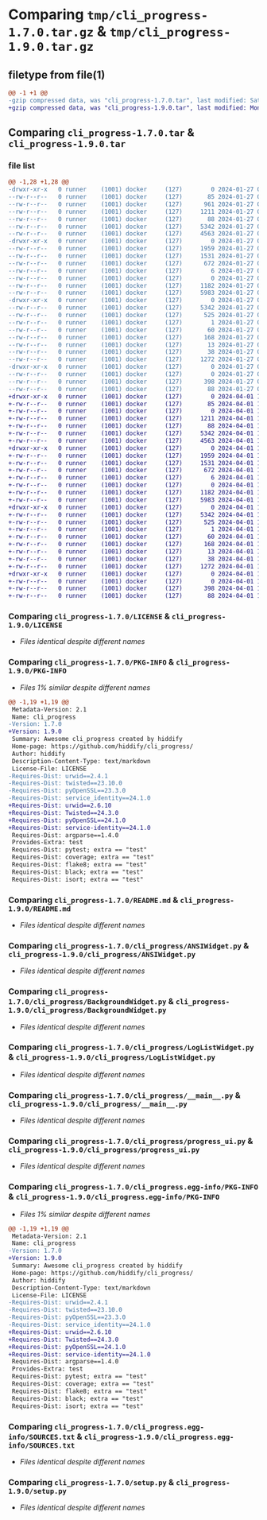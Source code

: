 # Comparing `tmp/cli_progress-1.7.0.tar.gz` & `tmp/cli_progress-1.9.0.tar.gz`

## filetype from file(1)

```diff
@@ -1 +1 @@
-gzip compressed data, was "cli_progress-1.7.0.tar", last modified: Sat Jan 27 09:53:52 2024, max compression
+gzip compressed data, was "cli_progress-1.9.0.tar", last modified: Mon Apr  1 15:09:06 2024, max compression
```

## Comparing `cli_progress-1.7.0.tar` & `cli_progress-1.9.0.tar`

### file list

```diff
@@ -1,28 +1,28 @@
-drwxr-xr-x   0 runner    (1001) docker     (127)        0 2024-01-27 09:53:52.764369 cli_progress-1.7.0/
--rw-r--r--   0 runner    (1001) docker     (127)       85 2024-01-27 09:53:42.000000 cli_progress-1.7.0/Containerfile
--rw-r--r--   0 runner    (1001) docker     (127)      961 2024-01-27 09:53:42.000000 cli_progress-1.7.0/HISTORY.md
--rw-r--r--   0 runner    (1001) docker     (127)     1211 2024-01-27 09:53:42.000000 cli_progress-1.7.0/LICENSE
--rw-r--r--   0 runner    (1001) docker     (127)       88 2024-01-27 09:53:42.000000 cli_progress-1.7.0/MANIFEST.in
--rw-r--r--   0 runner    (1001) docker     (127)     5342 2024-01-27 09:53:52.764369 cli_progress-1.7.0/PKG-INFO
--rw-r--r--   0 runner    (1001) docker     (127)     4563 2024-01-27 09:53:42.000000 cli_progress-1.7.0/README.md
-drwxr-xr-x   0 runner    (1001) docker     (127)        0 2024-01-27 09:53:52.764369 cli_progress-1.7.0/cli_progress/
--rw-r--r--   0 runner    (1001) docker     (127)     1959 2024-01-27 09:53:42.000000 cli_progress-1.7.0/cli_progress/ANSIWidget.py
--rw-r--r--   0 runner    (1001) docker     (127)     1531 2024-01-27 09:53:42.000000 cli_progress-1.7.0/cli_progress/BackgroundWidget.py
--rw-r--r--   0 runner    (1001) docker     (127)      672 2024-01-27 09:53:42.000000 cli_progress-1.7.0/cli_progress/LogListWidget.py
--rw-r--r--   0 runner    (1001) docker     (127)        6 2024-01-27 09:53:42.000000 cli_progress-1.7.0/cli_progress/VERSION
--rw-r--r--   0 runner    (1001) docker     (127)        0 2024-01-27 09:53:42.000000 cli_progress-1.7.0/cli_progress/__init__.py
--rw-r--r--   0 runner    (1001) docker     (127)     1182 2024-01-27 09:53:42.000000 cli_progress-1.7.0/cli_progress/__main__.py
--rw-r--r--   0 runner    (1001) docker     (127)     5983 2024-01-27 09:53:42.000000 cli_progress-1.7.0/cli_progress/progress_ui.py
-drwxr-xr-x   0 runner    (1001) docker     (127)        0 2024-01-27 09:53:52.764369 cli_progress-1.7.0/cli_progress.egg-info/
--rw-r--r--   0 runner    (1001) docker     (127)     5342 2024-01-27 09:53:52.000000 cli_progress-1.7.0/cli_progress.egg-info/PKG-INFO
--rw-r--r--   0 runner    (1001) docker     (127)      525 2024-01-27 09:53:52.000000 cli_progress-1.7.0/cli_progress.egg-info/SOURCES.txt
--rw-r--r--   0 runner    (1001) docker     (127)        1 2024-01-27 09:53:52.000000 cli_progress-1.7.0/cli_progress.egg-info/dependency_links.txt
--rw-r--r--   0 runner    (1001) docker     (127)       60 2024-01-27 09:53:52.000000 cli_progress-1.7.0/cli_progress.egg-info/entry_points.txt
--rw-r--r--   0 runner    (1001) docker     (127)      168 2024-01-27 09:53:52.000000 cli_progress-1.7.0/cli_progress.egg-info/requires.txt
--rw-r--r--   0 runner    (1001) docker     (127)       13 2024-01-27 09:53:52.000000 cli_progress-1.7.0/cli_progress.egg-info/top_level.txt
--rw-r--r--   0 runner    (1001) docker     (127)       38 2024-01-27 09:53:52.764369 cli_progress-1.7.0/setup.cfg
--rw-r--r--   0 runner    (1001) docker     (127)     1272 2024-01-27 09:53:42.000000 cli_progress-1.7.0/setup.py
-drwxr-xr-x   0 runner    (1001) docker     (127)        0 2024-01-27 09:53:52.764369 cli_progress-1.7.0/tests/
--rw-r--r--   0 runner    (1001) docker     (127)        0 2024-01-27 09:53:42.000000 cli_progress-1.7.0/tests/__init__.py
--rw-r--r--   0 runner    (1001) docker     (127)      398 2024-01-27 09:53:42.000000 cli_progress-1.7.0/tests/conftest.py
--rw-r--r--   0 runner    (1001) docker     (127)       88 2024-01-27 09:53:42.000000 cli_progress-1.7.0/tests/test_base.py
+drwxr-xr-x   0 runner    (1001) docker     (127)        0 2024-04-01 15:09:06.225836 cli_progress-1.9.0/
+-rw-r--r--   0 runner    (1001) docker     (127)       85 2024-04-01 15:08:54.000000 cli_progress-1.9.0/Containerfile
+-rw-r--r--   0 runner    (1001) docker     (127)        0 2024-04-01 15:08:54.000000 cli_progress-1.9.0/HISTORY.md
+-rw-r--r--   0 runner    (1001) docker     (127)     1211 2024-04-01 15:08:54.000000 cli_progress-1.9.0/LICENSE
+-rw-r--r--   0 runner    (1001) docker     (127)       88 2024-04-01 15:08:54.000000 cli_progress-1.9.0/MANIFEST.in
+-rw-r--r--   0 runner    (1001) docker     (127)     5342 2024-04-01 15:09:06.225836 cli_progress-1.9.0/PKG-INFO
+-rw-r--r--   0 runner    (1001) docker     (127)     4563 2024-04-01 15:08:54.000000 cli_progress-1.9.0/README.md
+drwxr-xr-x   0 runner    (1001) docker     (127)        0 2024-04-01 15:09:06.221836 cli_progress-1.9.0/cli_progress/
+-rw-r--r--   0 runner    (1001) docker     (127)     1959 2024-04-01 15:08:54.000000 cli_progress-1.9.0/cli_progress/ANSIWidget.py
+-rw-r--r--   0 runner    (1001) docker     (127)     1531 2024-04-01 15:08:54.000000 cli_progress-1.9.0/cli_progress/BackgroundWidget.py
+-rw-r--r--   0 runner    (1001) docker     (127)      672 2024-04-01 15:08:54.000000 cli_progress-1.9.0/cli_progress/LogListWidget.py
+-rw-r--r--   0 runner    (1001) docker     (127)        6 2024-04-01 15:08:54.000000 cli_progress-1.9.0/cli_progress/VERSION
+-rw-r--r--   0 runner    (1001) docker     (127)        0 2024-04-01 15:08:54.000000 cli_progress-1.9.0/cli_progress/__init__.py
+-rw-r--r--   0 runner    (1001) docker     (127)     1182 2024-04-01 15:08:54.000000 cli_progress-1.9.0/cli_progress/__main__.py
+-rw-r--r--   0 runner    (1001) docker     (127)     5983 2024-04-01 15:08:54.000000 cli_progress-1.9.0/cli_progress/progress_ui.py
+drwxr-xr-x   0 runner    (1001) docker     (127)        0 2024-04-01 15:09:06.221836 cli_progress-1.9.0/cli_progress.egg-info/
+-rw-r--r--   0 runner    (1001) docker     (127)     5342 2024-04-01 15:09:06.000000 cli_progress-1.9.0/cli_progress.egg-info/PKG-INFO
+-rw-r--r--   0 runner    (1001) docker     (127)      525 2024-04-01 15:09:06.000000 cli_progress-1.9.0/cli_progress.egg-info/SOURCES.txt
+-rw-r--r--   0 runner    (1001) docker     (127)        1 2024-04-01 15:09:06.000000 cli_progress-1.9.0/cli_progress.egg-info/dependency_links.txt
+-rw-r--r--   0 runner    (1001) docker     (127)       60 2024-04-01 15:09:06.000000 cli_progress-1.9.0/cli_progress.egg-info/entry_points.txt
+-rw-r--r--   0 runner    (1001) docker     (127)      168 2024-04-01 15:09:06.000000 cli_progress-1.9.0/cli_progress.egg-info/requires.txt
+-rw-r--r--   0 runner    (1001) docker     (127)       13 2024-04-01 15:09:06.000000 cli_progress-1.9.0/cli_progress.egg-info/top_level.txt
+-rw-r--r--   0 runner    (1001) docker     (127)       38 2024-04-01 15:09:06.225836 cli_progress-1.9.0/setup.cfg
+-rw-r--r--   0 runner    (1001) docker     (127)     1272 2024-04-01 15:08:54.000000 cli_progress-1.9.0/setup.py
+drwxr-xr-x   0 runner    (1001) docker     (127)        0 2024-04-01 15:09:06.221836 cli_progress-1.9.0/tests/
+-rw-r--r--   0 runner    (1001) docker     (127)        0 2024-04-01 15:08:54.000000 cli_progress-1.9.0/tests/__init__.py
+-rw-r--r--   0 runner    (1001) docker     (127)      398 2024-04-01 15:08:54.000000 cli_progress-1.9.0/tests/conftest.py
+-rw-r--r--   0 runner    (1001) docker     (127)       88 2024-04-01 15:08:54.000000 cli_progress-1.9.0/tests/test_base.py
```

### Comparing `cli_progress-1.7.0/LICENSE` & `cli_progress-1.9.0/LICENSE`

 * *Files identical despite different names*

### Comparing `cli_progress-1.7.0/PKG-INFO` & `cli_progress-1.9.0/PKG-INFO`

 * *Files 1% similar despite different names*

```diff
@@ -1,19 +1,19 @@
 Metadata-Version: 2.1
 Name: cli_progress
-Version: 1.7.0
+Version: 1.9.0
 Summary: Awesome cli_progress created by hiddify
 Home-page: https://github.com/hiddify/cli_progress/
 Author: hiddify
 Description-Content-Type: text/markdown
 License-File: LICENSE
-Requires-Dist: urwid==2.4.1
-Requires-Dist: twisted==23.10.0
-Requires-Dist: pyOpenSSL==23.3.0
-Requires-Dist: service_identity==24.1.0
+Requires-Dist: urwid==2.6.10
+Requires-Dist: Twisted==24.3.0
+Requires-Dist: pyOpenSSL==24.1.0
+Requires-Dist: service-identity==24.1.0
 Requires-Dist: argparse==1.4.0
 Provides-Extra: test
 Requires-Dist: pytest; extra == "test"
 Requires-Dist: coverage; extra == "test"
 Requires-Dist: flake8; extra == "test"
 Requires-Dist: black; extra == "test"
 Requires-Dist: isort; extra == "test"
```

### Comparing `cli_progress-1.7.0/README.md` & `cli_progress-1.9.0/README.md`

 * *Files identical despite different names*

### Comparing `cli_progress-1.7.0/cli_progress/ANSIWidget.py` & `cli_progress-1.9.0/cli_progress/ANSIWidget.py`

 * *Files identical despite different names*

### Comparing `cli_progress-1.7.0/cli_progress/BackgroundWidget.py` & `cli_progress-1.9.0/cli_progress/BackgroundWidget.py`

 * *Files identical despite different names*

### Comparing `cli_progress-1.7.0/cli_progress/LogListWidget.py` & `cli_progress-1.9.0/cli_progress/LogListWidget.py`

 * *Files identical despite different names*

### Comparing `cli_progress-1.7.0/cli_progress/__main__.py` & `cli_progress-1.9.0/cli_progress/__main__.py`

 * *Files identical despite different names*

### Comparing `cli_progress-1.7.0/cli_progress/progress_ui.py` & `cli_progress-1.9.0/cli_progress/progress_ui.py`

 * *Files identical despite different names*

### Comparing `cli_progress-1.7.0/cli_progress.egg-info/PKG-INFO` & `cli_progress-1.9.0/cli_progress.egg-info/PKG-INFO`

 * *Files 1% similar despite different names*

```diff
@@ -1,19 +1,19 @@
 Metadata-Version: 2.1
 Name: cli_progress
-Version: 1.7.0
+Version: 1.9.0
 Summary: Awesome cli_progress created by hiddify
 Home-page: https://github.com/hiddify/cli_progress/
 Author: hiddify
 Description-Content-Type: text/markdown
 License-File: LICENSE
-Requires-Dist: urwid==2.4.1
-Requires-Dist: twisted==23.10.0
-Requires-Dist: pyOpenSSL==23.3.0
-Requires-Dist: service_identity==24.1.0
+Requires-Dist: urwid==2.6.10
+Requires-Dist: Twisted==24.3.0
+Requires-Dist: pyOpenSSL==24.1.0
+Requires-Dist: service-identity==24.1.0
 Requires-Dist: argparse==1.4.0
 Provides-Extra: test
 Requires-Dist: pytest; extra == "test"
 Requires-Dist: coverage; extra == "test"
 Requires-Dist: flake8; extra == "test"
 Requires-Dist: black; extra == "test"
 Requires-Dist: isort; extra == "test"
```

### Comparing `cli_progress-1.7.0/cli_progress.egg-info/SOURCES.txt` & `cli_progress-1.9.0/cli_progress.egg-info/SOURCES.txt`

 * *Files identical despite different names*

### Comparing `cli_progress-1.7.0/setup.py` & `cli_progress-1.9.0/setup.py`

 * *Files identical despite different names*

